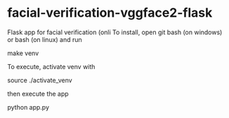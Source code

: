 # facial-verification-vggface2-flask
Flask app for facial verification
(onli
To install, open git bash (on windows) or bash (on linux) and run

make venv

To execute, activate venv with

source ./activate_venv 

then execute the app

python app.py
